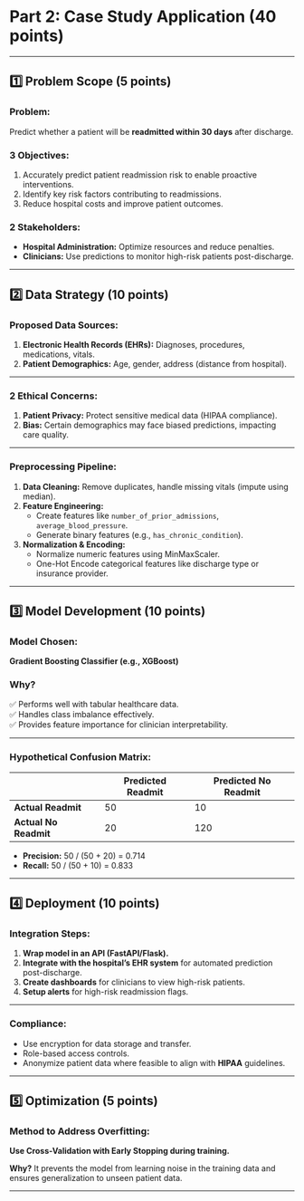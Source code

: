 # Part 2: Case Study Application (40 points)

---

## 1️⃣ Problem Scope (5 points)

### Problem:
Predict whether a patient will be **readmitted within 30 days** after discharge.

### 3 Objectives:
1. Accurately predict patient readmission risk to enable proactive interventions.
2. Identify key risk factors contributing to readmissions.
3. Reduce hospital costs and improve patient outcomes.

### 2 Stakeholders:
- **Hospital Administration:** Optimize resources and reduce penalties.
- **Clinicians:** Use predictions to monitor high-risk patients post-discharge.

---

## 2️⃣ Data Strategy (10 points)

### Proposed Data Sources:
1. **Electronic Health Records (EHRs):** Diagnoses, procedures, medications, vitals.
2. **Patient Demographics:** Age, gender, address (distance from hospital).

---

### 2 Ethical Concerns:
1. **Patient Privacy:** Protect sensitive medical data (HIPAA compliance).
2. **Bias:** Certain demographics may face biased predictions, impacting care quality.

---

### Preprocessing Pipeline:

1. **Data Cleaning:** Remove duplicates, handle missing vitals (impute using median).
2. **Feature Engineering:**
   - Create features like `number_of_prior_admissions`, `average_blood_pressure`.
   - Generate binary features (e.g., `has_chronic_condition`).
3. **Normalization & Encoding:**
   - Normalize numeric features using MinMaxScaler.
   - One-Hot Encode categorical features like discharge type or insurance provider.

---

## 3️⃣ Model Development (10 points)

### Model Chosen:
**Gradient Boosting Classifier (e.g., XGBoost)**

### Why?
✅ Performs well with tabular healthcare data.  
✅ Handles class imbalance effectively.  
✅ Provides feature importance for clinician interpretability.

---

### Hypothetical Confusion Matrix:

|                   | Predicted Readmit | Predicted No Readmit |
|-------------------|-------------------|-----------------------|
| **Actual Readmit**    | 50                | 10                   |
| **Actual No Readmit** | 20                | 120                  |

- **Precision:** 50 / (50 + 20) = 0.714
- **Recall:** 50 / (50 + 10) = 0.833

---

## 4️⃣ Deployment (10 points)

### Integration Steps:
1. **Wrap model in an API (FastAPI/Flask).**
2. **Integrate with the hospital’s EHR system** for automated prediction post-discharge.
3. **Create dashboards** for clinicians to view high-risk patients.
4. **Setup alerts** for high-risk readmission flags.

---

### Compliance:
- Use encryption for data storage and transfer.
- Role-based access controls.
- Anonymize patient data where feasible to align with **HIPAA** guidelines.

---

## 5️⃣ Optimization (5 points)

### Method to Address Overfitting:
**Use Cross-Validation with Early Stopping during training.**

**Why?** It prevents the model from learning noise in the training data and ensures generalization to unseen patient data.

---

